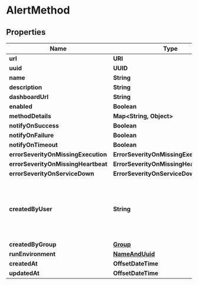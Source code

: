 

# AlertMethod


## Properties

Name | Type | Description | Notes
------------ | ------------- | ------------- | -------------
**url** | **URI** |  |  [readonly]
**uuid** | **UUID** |  |  [readonly]
**name** | **String** |  | 
**description** | **String** |  |  [optional]
**dashboardUrl** | **String** |  |  [readonly]
**enabled** | **Boolean** |  |  [optional]
**methodDetails** | **Map&lt;String, Object&gt;** |  |  [readonly]
**notifyOnSuccess** | **Boolean** |  |  [optional]
**notifyOnFailure** | **Boolean** |  |  [optional]
**notifyOnTimeout** | **Boolean** |  |  [optional]
**errorSeverityOnMissingExecution** | **ErrorSeverityOnMissingExecutionEnum** |  |  [optional]
**errorSeverityOnMissingHeartbeat** | **ErrorSeverityOnMissingHeartbeatEnum** |  |  [optional]
**errorSeverityOnServiceDown** | **ErrorSeverityOnServiceDownEnum** |  |  [optional]
**createdByUser** | **String** | Required. 150 characters or fewer. Letters, digits and @/./+/-/_ only. |  [readonly]
**createdByGroup** | [**Group**](Group.md) |  |  [readonly]
**runEnvironment** | [**NameAndUuid**](NameAndUuid.md) |  |  [optional]
**createdAt** | **OffsetDateTime** |  |  [readonly]
**updatedAt** | **OffsetDateTime** |  |  [readonly]



